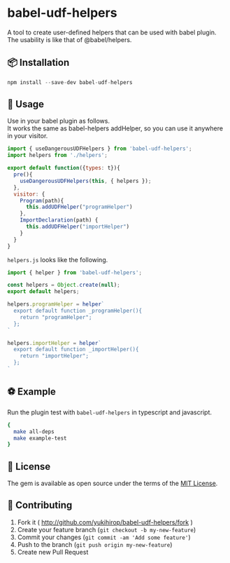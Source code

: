 # babel-udf-helpers

A tool to create user-defined helpers that can be used with babel plugin.  
The usability is like that of @babel/helpers.  

## 📦 Installation

```js
npm install --save-dev babel-udf-helpers
```

## 📖 Usage

Use in your babel plugin as follows.  
It works the same as babel-helpers addHelper, so you can use it anywhere in your visitor.  

```js
import { useDangerousUDFHelpers } from 'babel-udf-helpers';
import helpers from './helpers';

export default function({types: t}){
  pre(){
    useDangerousUDFHelpers(this, { helpers });
  },
  visitor: {
    Program(path){
      this.addUDFHelper("programHelper")
    },
    ImportDeclaration(path) {
      this.addUDFHelper("importHelper")
    }
  }
}
```

`helpers.js` looks like the following.

```js
import { helper } from 'babel-udf-helpers';

const helpers = Object.create(null);
export default helpers;

helpers.programHelper = helper`
  export default function _programHelper(){
    return "programHelper";
  };
`

helpers.importHelper = helper`
  export default function _importHelper(){
    return "importHelper";
  };
`
```

## ⚽ Example

Run the plugin test with `babel-udf-helpers` in typescript and javascript.

```bash
{
  make all-deps
  make example-test
}
```

## 📝 License

The gem is available as open source under the terms of the [MIT License](https://opensource.org/licenses/MIT).

## 🤝 Contributing

1. Fork it ( http://github.com/yukihirop/babel-udf-helpers/fork )
2. Create your feature branch (`git checkout -b my-new-feature`)
3. Commit your changes (`git commit -am 'Add some feature'`)
4. Push to the branch (`git push origin my-new-feature`)
5. Create new Pull Request
